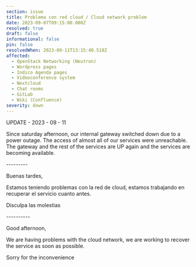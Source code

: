 ```yaml
---
section: issue
title: Problema con red cloud / Cloud network problem
date: 2023-09-07T09:15:00.000Z
resolved: true
draft: false
informational: false
pin: false
resolvedWhen: 2023-09-11T13:15:40.518Z
affected:
  - OpenStack Networking (Neutron)
  - Wordpress pages
  - Indico Agenda pages
  - Videoconference system
  - Nextcloud
  - Chat rooms
  - GitLab
  - Wiki (Confluence)
severity: down
---
```

UPDATE - 2023 - 09 - 11

Since saturday afternoon, our internal gateway switched down due to a power outage. The access of almost all of our services were unreachable. The gateway and the rest of the services are UP again and the services are becoming available.

\---------

Buenas tardes,

Estamos teniendo problemas con la red de cloud, estamos trabajando en recuperar el servicio cuanto antes.

Disculpa las molestias

\----------

Good afternoon,

We are having problems with the cloud network, we are working to recover the service as soon as possible.

Sorry for the inconvenience